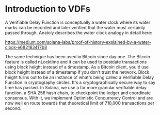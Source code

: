 # Introduction to VDFs

A Verifiable Delay Function is conceptually a water clock where its water marks can be recorded and later verified that the water most certainly passed through.
Anatoly describes the water clock analogy in detail here:

https://medium.com/solana-labs/proof-of-history-explained-by-a-water-clock-e682183417b8

The same technique has been used in Bitcoin since day one. The Bitcoin feature is called nLocktime and it can be used to postdate transactions using block height instead of a timestamp. As a Bitcoin client, you'd use block height instead of a timestamp if you don't trust the network. Block height turns out to be an instance of what's being called a Verifiable Delay Function in cryptography circles. It's a cryptographically secure way to say time has passed. In Solana, we use a far more granular verifiable delay function, a SHA 256 hash chain, to checkpoint the ledger and coordinate consensus. With it, we implement Optimistic Concurrency Control and are now well en route towards that theoretical limit of 710,000 transactions per second.
